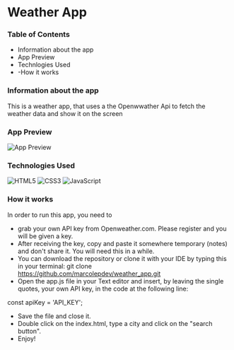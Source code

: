 # Weather App

### Table of Contents  
- Information about the app
- App Preview
- Technlogies Used
- -How it works

### Information about the app
This is a weather app, that uses a the Openwwather Api to fetch the weather data and show it on the screen

### App Preview
![App Preview](../main/images/app-preview.jpg)

### Technologies Used
![HTML5](https://img.shields.io/badge/html5-%23E34F26.svg?style=for-the-badge&logo=html5&logoColor=white)  ![CSS3](https://img.shields.io/badge/css3-%231572B6.svg?style=for-the-badge&logo=css3&logoColor=white)  ![JavaScript](https://img.shields.io/badge/javascript-%23323330.svg?style=for-the-badge&logo=javascript&logoColor=%23F7DF1E)

### How it works
In order to run this app, you need to 
- grab your own API key from Openweather.com. Please register and you will be given a key.  
- After receiving the key, copy and paste it somewhere temporary (notes) and don't share it. You will need this in a while.  
- You can download the repository or clone it with your IDE by typing this in your terminal:  git clone https://github.com/marcolepdev/weather_app.git  
- Open the app.js file in your Text editor and insert, by leaving the single quotes, your own API key, in the code at the following line:

const apiKey = 'API_KEY';  
- Save the file and close it.  
- Double click on the index.html, type a city and click on the "search button".  
- Enjoy!
